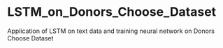 # LSTM_on_Donors_Choose_Dataset
Application of LSTM on text data and training neural network on Donors Choose Dataset
